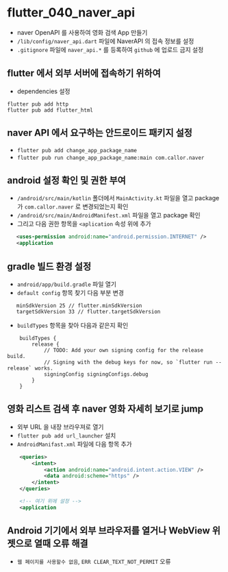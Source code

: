 # flutter_040_naver_api

- naver OpenAPI 를 사용하여 영화 검색 App 만들기
- `/lib/config/naver_api.dart` 파일에 NaverAPI 의 접속 정보를 설정
- `.gitignore` 파일에 `naver_api.*` 를 등록하여 `github` 에 업로드 금지 설정

## flutter 에서 외부 서버에 접속하기 위하여

- dependencies 설정

```
flutter pub add http
flutter pub add flutter_html
```

## naver API 에서 요구하는 안드로이드 패키지 설정

- `flutter pub add change_app_package_name`
- `flutter pub run change_app_package_name:main com.callor.naver`

## android 설정 확인 및 권한 부여

- `/android/src/main/kotlin` 폴더에서 `MainActivity.kt` 파일을 열고 package 가 `com.callor.naver` 로 변경되었는지 확인
- `/android/src/main/AndroidManifest.xml` 파일을 열고 package 확인
- 그리고 다음 권한 항목을 `<aplication` 속성 위에 추가

```xml
   <uses-permission android:name="android.permission.INTERNET" />
   <application
```

## gradle 빌드 환경 설정

- `android/app/build.gradle` 파일 열기
- `default config` 항목 찾기 다음 부분 변경

```
   minSdkVersion 25 // flutter.minSdkVersion
   targetSdkVersion 33 // flutter.targetSdkVersion
```

- `buildTypes` 항목을 찾아 다음과 같은지 확인

```
    buildTypes {
        release {
            // TODO: Add your own signing config for the release build.
            // Signing with the debug keys for now, so `flutter run --release` works.
            signingConfig signingConfigs.debug
        }
    }
```

## 영화 리스트 검색 후 naver 영화 자세히 보기로 jump

- 외부 URL 을 내장 브라우져로 열기
- `flutter pub add url_launcher` 설치
- `AndroidManifast.xml` 파일에 다음 항목 추가

```xml
    <queries>
        <intent>
            <action android:name="android.intent.action.VIEW" />
            <data android:scheme="https" />
        </intent>
    </queries>

    <!-- 여기 위에 설정 -->
    <application
```

## Android 기기에서 외부 브라우저를 열거나 WebView 위젯으로 열때 오류 해결

- `웹 페이지를 사용할수 없음`, `ERR CLEAR_TEXT_NOT_PERMIT` 오류
